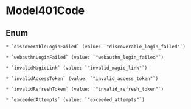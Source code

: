 
# Model401Code

## Enum


    * `discoverableLoginFailed` (value: `"discoverable_login_failed"`)

    * `webauthnLoginFailed` (value: `"webauthn_login_failed"`)

    * `invalidMagicLink` (value: `"invalid_magic_link"`)

    * `invalidAccessToken` (value: `"invalid_access_token"`)

    * `invalidRefreshToken` (value: `"invalid_refresh_token"`)

    * `exceededAttempts` (value: `"exceeded_attempts"`)



